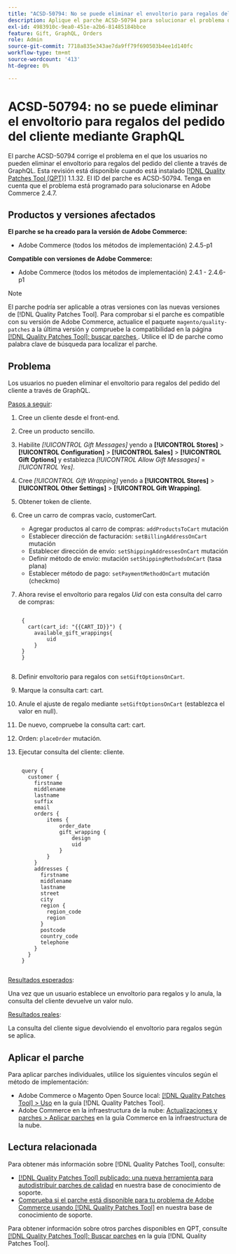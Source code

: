 ```yaml
---
title: "ACSD-50794: No se puede eliminar el envoltorio para regalos del pedido del cliente a través de GraphQL"
description: Aplique el parche ACSD-50794 para solucionar el problema de Adobe Commerce en el que los usuarios no pueden eliminar el envoltorio para regalos del pedido del cliente a través de GraphQL.
exl-id: 4983910c-9ea0-451e-a2b6-81485184bbce
feature: Gift, GraphQL, Orders
role: Admin
source-git-commit: 7718a835e343ae7da9ff79f690503b4ee1d140fc
workflow-type: tm+mt
source-wordcount: '413'
ht-degree: 0%

---
```


# ACSD-50794: no se puede eliminar el envoltorio para regalos del pedido del cliente mediante GraphQL

El parche ACSD-50794 corrige el problema en el que los usuarios no pueden eliminar el envoltorio para regalos del pedido del cliente a través de GraphQL. Esta revisión está disponible cuando está instalado [[!DNL Quality Patches Tool (QPT)]](/help/announcements/adobe-commerce-announcements/magento-quality-patches-released-new-tool-to-self-serve-quality-patches.md) 1.1.32. El ID del parche es ACSD-50794. Tenga en cuenta que el problema está programado para solucionarse en Adobe Commerce 2.4.7.

## Productos y versiones afectados

**El parche se ha creado para la versión de Adobe Commerce:**

* Adobe Commerce (todos los métodos de implementación) 2.4.5-p1

**Compatible con versiones de Adobe Commerce:**

* Adobe Commerce (todos los métodos de implementación) 2.4.1 - 2.4.6-p1

>[!NOTE]
>
>El parche podría ser aplicable a otras versiones con las nuevas versiones de [!DNL Quality Patches Tool]. Para comprobar si el parche es compatible con su versión de Adobe Commerce, actualice el paquete `magento/quality-patches` a la última versión y compruebe la compatibilidad en la página [[!DNL Quality Patches Tool]: buscar parches ](https://experienceleague.adobe.com/tools/commerce-quality-patches/index.html?lang=es). Utilice el ID de parche como palabra clave de búsqueda para localizar el parche.

## Problema

Los usuarios no pueden eliminar el envoltorio para regalos del pedido del cliente a través de GraphQL.

<u>Pasos a seguir</u>:

1. Cree un cliente desde el front-end.
1. Cree un producto sencillo.
1. Habilite *[!UICONTROL Gift Messages]* yendo a **[!UICONTROL Stores]** > **[!UICONTROL Configuration]** > **[!UICONTROL Sales]** > **[!UICONTROL Gift Options]** y establezca *[!UICONTROL Allow Gift Messages]* = *[!UICONTROL Yes]*.
1. Cree *[!UICONTROL Gift Wrapping]* yendo a **[!UICONTROL Stores]** > **[!UICONTROL Other Settings]** > **[!UICONTROL Gift Wrapping]**.
1. Obtener token de cliente.
1. Cree un carro de compras vacío, customerCart.
   * Agregar productos al carro de compras: `addProductsToCart` mutación
   * Establecer dirección de facturación: `setBillingAddressOnCart` mutación
   * Establecer dirección de envío: `setShippingAddressesOnCart` mutación
   * Definir método de envío: mutación `setShippingMethodsOnCart` (tasa plana)
   * Establecer método de pago: `setPaymentMethodOnCart` mutación (checkmo)
1. Ahora revise el envoltorio para regalos *Uid* con esta consulta del carro de compras:

   <pre><code class="language-GraphQL">
    &lbrace;
      cart(cart_id: "{{CART_ID}}") &lbrace;
        available_gift_wrappings&lbrace;
            uid
        &rbrace;
    &rbrace;
    &rbrace;
    </code></pre>

1. Definir envoltorio para regalos con `setGiftOptionsOnCart`.
1. Marque la consulta cart: cart.
1. Anule el ajuste de regalo mediante `setGiftOptionsOnCart` (establezca el valor en null).
1. De nuevo, compruebe la consulta cart: cart.
1. Orden: `placeOrder` mutación.
1. Ejecutar consulta del cliente: cliente.

   <pre><code class="language-graphql">
    query &lbrace;
      customer &lbrace;
        firstname
        middlename
        lastname
        suffix
        email
        orders &lbrace;
            items &lbrace;
                order_date
                gift_wrapping &lbrace;
                    design
                    uid
                &rbrace;
            &rbrace;
        &rbrace;
        addresses &lbrace;
          firstname
          middlename
          lastname
          street
          city
          region &lbrace;
            region_code
            region
          &rbrace;
          postcode
          country_code
          telephone
        &rbrace;
      &rbrace;
    &rbrace;
    </code></pre>

<u>Resultados esperados</u>:

Una vez que un usuario establece un envoltorio para regalos y lo anula, la consulta del cliente devuelve un valor nulo.

<u>Resultados reales</u>:

La consulta del cliente sigue devolviendo el envoltorio para regalos según se aplica.

## Aplicar el parche

Para aplicar parches individuales, utilice los siguientes vínculos según el método de implementación:

* Adobe Commerce o Magento Open Source local: [[!DNL Quality Patches Tool] > Uso](https://experienceleague.adobe.com/docs/commerce-operations/tools/quality-patches-tool/usage.html?lang=es) en la guía [!DNL Quality Patches Tool].
* Adobe Commerce en la infraestructura de la nube: [Actualizaciones y parches > Aplicar parches](https://experienceleague.adobe.com/docs/commerce-cloud-service/user-guide/develop/upgrade/apply-patches.html?lang=es) en la guía Commerce en la infraestructura de la nube.

## Lectura relacionada

Para obtener más información sobre [!DNL Quality Patches Tool], consulte:

* [[!DNL Quality Patches Tool] publicado: una nueva herramienta para autodistribuir parches de calidad](/help/announcements/adobe-commerce-announcements/magento-quality-patches-released-new-tool-to-self-serve-quality-patches.md) en nuestra base de conocimiento de soporte.
* [Comprueba si el parche está disponible para tu problema de Adobe Commerce usando [!DNL Quality Patches Tool]](/help/support-tools/patches-available-in-qpt-tool/check-patch-for-magento-issue-with-magento-quality-patches.md) en nuestra base de conocimiento de soporte.

Para obtener información sobre otros parches disponibles en QPT, consulte [[!DNL Quality Patches Tool]: Buscar parches](https://experienceleague.adobe.com/tools/commerce-quality-patches/index.html?lang=es) en la guía [!DNL Quality Patches Tool].
